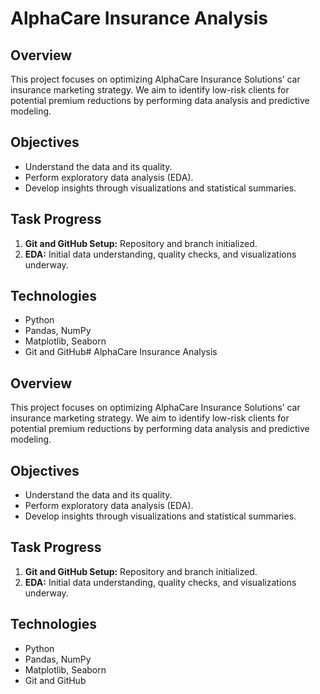# AlphaCare Insurance Analysis

## Overview
This project focuses on optimizing AlphaCare Insurance Solutions’ car insurance marketing strategy. We aim to identify low-risk clients for potential premium reductions by performing data analysis and predictive modeling.

## Objectives
- Understand the data and its quality.
- Perform exploratory data analysis (EDA).
- Develop insights through visualizations and statistical summaries.

## Task Progress
1. **Git and GitHub Setup:** Repository and branch initialized.
2. **EDA:** Initial data understanding, quality checks, and visualizations underway.

## Technologies
- Python
- Pandas, NumPy
- Matplotlib, Seaborn
- Git and GitHub# AlphaCare Insurance Analysis

## Overview
This project focuses on optimizing AlphaCare Insurance Solutions’ car insurance marketing strategy. We aim to identify low-risk clients for potential premium reductions by performing data analysis and predictive modeling.

## Objectives
- Understand the data and its quality.
- Perform exploratory data analysis (EDA).
- Develop insights through visualizations and statistical summaries.

## Task Progress
1. **Git and GitHub Setup:** Repository and branch initialized.
2. **EDA:** Initial data understanding, quality checks, and visualizations underway.

## Technologies
- Python
- Pandas, NumPy
- Matplotlib, Seaborn
- Git and GitHub